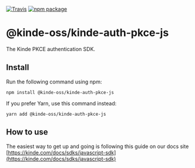 [![Travis][build-badge]][build] [![npm package][npm-badge]][npm]

# @kinde-oss/kinde-auth-pkce-js

The Kinde PKCE authentication SDK.

[build-badge]: https://api.travis-ci.com/kinde-oss/kinde-auth-pkce-js.svg?branch=main
[build]: https://travis-ci.com/DaveOrDead/@kinde-oss/kinde-auth-pkce-js
[npm-badge]: https://raster.shields.io/npm/v/@kinde-oss/kinde-auth-pkce-js.png
[npm]: https://www.npmjs.com/package/@kinde-oss/kinde-auth-pkce-js

## Install

Run the following command using npm:

```
npm install @kinde-oss/kinde-auth-pkce-js
```

If you prefer Yarn, use this command instead:

```
yarn add @kinde-oss/kinde-auth-pkce-js
```

## How to use

The easiest way to get up and going is following this guide on our docs site [https://kinde.com/docs/sdks/javascript-sdk](https://kinde.com/docs/sdks/javascript-sdk)
